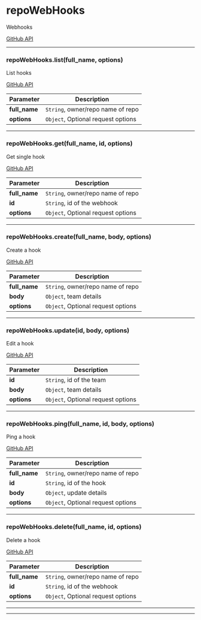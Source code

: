 # repoWebHooks

Webhooks

[GitHub API](https://developer.github.com/v3/repos/hooks/)



* * *

### repoWebHooks.list(full_name, options) 

List hooks

[GitHub API](https://developer.github.com/v3/repos/hooks/#list-hooks)

**Parameter**| **Description** |
--------------|---------------
**full_name** | `String`, owner/repo name of repo|
**options** | `Object`, Optional request options|




---------------------------

### repoWebHooks.get(full_name, id, options) 

Get single hook

[GitHub API](https://developer.github.com/v3/repos/hooks/#get-single-hook)

**Parameter**| **Description** |
--------------|---------------
**full_name** | `String`, owner/repo name of repo|
**id** | `String`, id of the webhook|
**options** | `Object`, Optional request options|




---------------------------

### repoWebHooks.create(full_name, body, options) 

Create a hook

[GitHub API](https://developer.github.com/v3/repos/hooks/#create-a-hook)

**Parameter**| **Description** |
--------------|---------------
**full_name** | `String`, owner/repo name of repo|
**body** | `Object`, team details|
**options** | `Object`, Optional request options|




---------------------------

### repoWebHooks.update(id, body, options) 

Edit a hook

[GitHub API](https://developer.github.com/v3/repos/hooks/#edit-a-hook)

**Parameter**| **Description** |
--------------|---------------
**id** | `String`, id of the team|
**body** | `Object`, team details|
**options** | `Object`, Optional request options|




---------------------------

### repoWebHooks.ping(full_name, id, body, options) 

Ping a hook

[GitHub API](https://developer.github.com/v3/repos/hooks/#ping-a-hook)

**Parameter**| **Description** |
--------------|---------------
**full_name** | `String`, owner/repo name of repo|
**id** | `String`, id of the hook|
**body** | `Object`, update details|
**options** | `Object`, Optional request options|




---------------------------

### repoWebHooks.delete(full_name, id, options) 

Delete a hook

[GitHub API](https://developer.github.com/v3/repos/hooks/#delete-a-hook)

**Parameter**| **Description** |
--------------|---------------
**full_name** | `String`, owner/repo name of repo|
**id** | `String`, id of the webhook|
**options** | `Object`, Optional request options|




---------------------------


* * *










